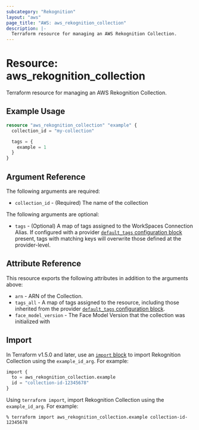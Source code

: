 ```yaml
---
subcategory: "Rekognition"
layout: "aws"
page_title: "AWS: aws_rekognition_collection"
description: |-
  Terraform resource for managing an AWS Rekognition Collection.
---
```


# Resource: aws_rekognition_collection

Terraform resource for managing an AWS Rekognition Collection.

## Example Usage

```terraform
resource "aws_rekognition_collection" "example" {
  collection_id = "my-collection"

  tags = {
    example = 1
  }
}
```

## Argument Reference

The following arguments are required:

* `collection_id` - (Required) The name of the collection

The following arguments are optional:

* `tags` - (Optional) A map of tags assigned to the WorkSpaces Connection Alias. If configured with a provider [`default_tags` configuration block](https://registry.terraform.io/providers/hashicorp/aws/latest/docs#default_tags-configuration-block) present, tags with matching keys will overwrite those defined at the provider-level.

## Attribute Reference

This resource exports the following attributes in addition to the arguments above:

* `arn` - ARN of the Collection.
* `tags_all` - A map of tags assigned to the resource, including those inherited from the provider [`default_tags` configuration block](https://registry.terraform.io/providers/hashicorp/aws/latest/docs#default_tags-configuration-block).
* `face_model_version` - The Face Model Version that the collection was initialized with

## Import

In Terraform v1.5.0 and later, use an [`import` block](https://developer.hashicorp.com/terraform/language/import) to import Rekognition Collection using the `example_id_arg`. For example:

```terraform
import {
  to = aws_rekognition_collection.example
  id = "collection-id-12345678"
}
```

Using `terraform import`, import Rekognition Collection using the `example_id_arg`. For example:

```console
% terraform import aws_rekognition_collection.example collection-id-12345678
```
